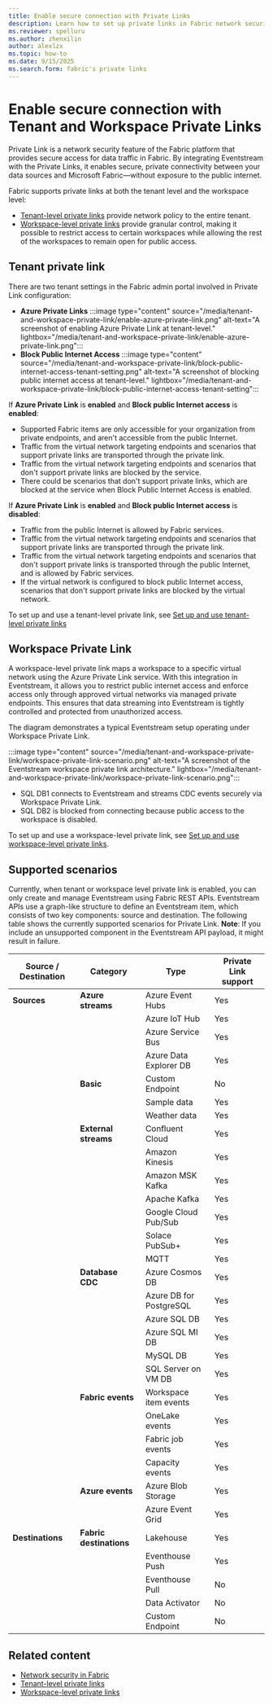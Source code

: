```yaml
---
title: Enable secure connection with Private Links
description: Learn how to set up private links in Fabric network security and stream data securely to Eventstream.
ms.reviewer: spelluru
ms.author: zhenxilin
author: alexlzx
ms.topic: how-to
ms.date: 9/15/2025
ms.search.form: fabric's private links
---
```


# Enable secure connection with Tenant and Workspace Private Links

Private Link is a network security feature of the Fabric platform that provides secure access for data traffic in Fabric. By integrating Eventstream with the Private Links, it enables secure, private connectivity between your data sources and Microsoft Fabric—without exposure to the public internet.

Fabric supports private links at both the tenant level and the workspace level:
* [Tenant-level private links](/fabric/security/security-private-links-overview) provide network policy to the entire tenant.
* [Workspace-level private links](/fabric/security/security-workspace-level-private-links-overview) provide granular control, making it possible to restrict access to certain workspaces while allowing the rest of the workspaces to remain open for public access.

## Tenant private link

There are two tenant settings in the Fabric admin portal involved in Private Link configuration:

* **Azure Private Links**
    :::image type="content" source="/media/tenant-and-workspace-private-link/enable-azure-private-link.png" alt-text="A screenshot of enabling Azure Private Link at tenant-level." lightbox="/media/tenant-and-workspace-private-link/enable-azure-private-link.png":::
* **Block Public Internet Access**
    :::image type="content" source="/media/tenant-and-workspace-private-link/block-public-internet-access-tenant-setting.png" alt-text="A screenshot of blocking public internet access at tenant-level." lightbox="/media/tenant-and-workspace-private-link/block-public-internet-access-tenant-setting":::

If **Azure Private Link** is **enabled** and **Block public Internet access** is **enabled**:
* Supported Fabric items are only accessible for your organization from private endpoints, and aren't accessible from the public Internet.
* Traffic from the virtual network targeting endpoints and scenarios that support private links are transported through the private link.
* Traffic from the virtual network targeting endpoints and scenarios that don't support private links are blocked by the service.
* There could be scenarios that don't support private links, which are blocked at the service when Block Public Internet Access is enabled.

If **Azure Private Link** is **enabled** and **Block public Internet access** is **disabled**:
* Traffic from the public Internet is allowed by Fabric services.
* Traffic from the virtual network targeting endpoints and scenarios that support private links are transported through the private link.
* Traffic from the virtual network targeting endpoints and scenarios that don't support private links is transported through the public Internet, and is allowed by Fabric services.
* If the virtual network is configured to block public Internet access, scenarios that don't support private links are blocked by the virtual network.

To set up and use a tenant-level private link, see [Set up and use tenant-level private links](/fabric/security/security-private-links-use)

## Workspace Private Link

A workspace-level private link maps a workspace to a specific virtual network using the Azure Private Link service. With this integration in Eventstream, it allows you to restrict public internet access and enforce access only through approved virtual networks via managed private endpoints. This ensures that data streaming into Eventstream is tightly controlled and protected from unauthorized access.

The diagram demonstrates a typical Eventstream setup operating under Workspace Private Link.

:::image type="content" source="/media/tenant-and-workspace-private-link/workspace-private-link-scenario.png" alt-text="A screenshot of the Eventstream workspace private link architecture." lightbox="/media/tenant-and-workspace-private-link/workspace-private-link-scenario.png":::

* SQL DB1 connects to Eventstream and streams CDC events securely via Workspace Private Link.
* SQL DB2 is blocked from connecting because public access to the workspace is disabled.

To set up and use a workspace-level private link, see [Set up and use workspace-level private links](/fabric/security/security-workspace-level-private-links-set-up).

## Supported scenarios

Currently, when tenant or workspace level private link is enabled, you can only create and manage Eventstream using Fabric REST APIs. Eventstream APIs use a graph-like structure to define an Eventstream item, which consists of two key components: source and destination. The following table shows the currently supported scenarios for Private Link. **Note**: If you include an unsupported component in the Eventstream API payload, it might result in failure.

| Source / Destination  | Category               | Type                    | Private Link support |
|-----------------------|------------------------|-------------------------|--------------|
| **Sources**           | **Azure streams**      | Azure Event Hubs        | Yes          |
|                       |                        | Azure IoT Hub           | Yes          |
|                       |                        | Azure Service Bus       | Yes          |
|                       |                        | Azure Data Explorer DB  | Yes          |
|                       | **Basic**              | Custom Endpoint         | No           |
|                       |                        | Sample data             | Yes          |
|                       |                        | Weather data            | Yes          |
|                       | **External streams**   | Confluent Cloud         | Yes          |
|                       |                        | Amazon Kinesis          | Yes          |
|                       |                        | Amazon MSK Kafka        | Yes          |
|                       |                        | Apache Kafka            | Yes          |
|                       |                        | Google Cloud Pub/Sub    | Yes          |
|                       |                        | Solace PubSub+          | Yes          |
|                       |                        | MQTT                    | Yes          |
|                       | **Database CDC**       | Azure Cosmos DB         | Yes          |
|                       |                        | Azure DB for PostgreSQL | Yes          |
|                       |                        | Azure SQL DB            | Yes          |
|                       |                        | Azure SQL MI DB         | Yes          |
|                       |                        | MySQL DB                | Yes          |
|                       |                        | SQL Server on VM DB     | Yes          |
|                       | **Fabric events**      | Workspace item events   | Yes          |
|                       |                        | OneLake events          | Yes          |
|                       |                        | Fabric job events       | Yes          |
|                       |                        | Capacity events         | Yes          |
|                       | **Azure events**       | Azure Blob Storage      | Yes          |
|                       |                        | Azure Event Grid        | Yes          |
| **Destinations**      | **Fabric destinations**| Lakehouse               | Yes          |
|                       |                        | Eventhouse Push         | Yes          |
|                       |                        | Eventhouse Pull         | No           |
|                       |                        | Data Activator          | No           |
|                       |                        | Custom Endpoint         | No           |

## Related content

* [Network security in Fabric](/fabric/security/security-overview)
* [Tenant-level private links](/fabric/security/security-private-links-overview)
* [Workspace-level private links](/fabric/security/security-workspace-level-private-links-overview)
